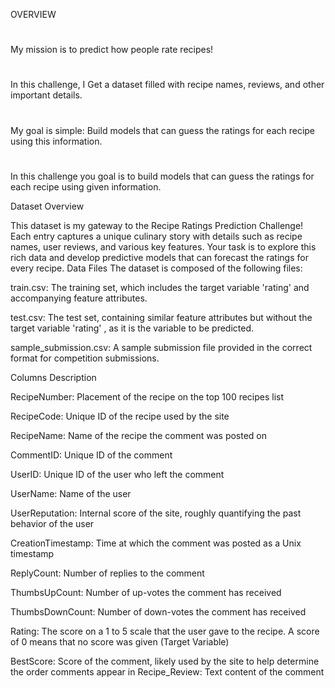 OVERVIEW
#
My mission is to predict how people rate recipes!
#
In this challenge, I Get a dataset filled with recipe names, reviews, and other important details.
#
My goal is simple: Build models that can guess the ratings for each recipe using this information.
#
In this challenge you goal is to build models that can guess the ratings for each recipe using given information.

Dataset Overview

This dataset is my gateway to the Recipe Ratings Prediction Challenge! Each entry captures a unique culinary story with details such as recipe names, user reviews, and various key features. Your task is to explore this rich data and develop predictive models that can forecast the ratings for every recipe.
Data Files
The dataset is composed of the following files:

train.csv: The training set, which includes the target variable 'rating' and accompanying feature attributes.

test.csv: The test set, containing similar feature attributes but without the target variable 'rating' , as it is the variable to be predicted.

sample_submission.csv: A sample submission file provided in the correct format for competition submissions.

Columns Description

RecipeNumber: Placement of the recipe on the top 100 recipes list


RecipeCode: Unique ID of the recipe used by the site


RecipeName: Name of the recipe the comment was posted on


CommentID: Unique ID of the comment


UserID: Unique ID of the user who left the comment


UserName: Name of the user


UserReputation: Internal score of the site, roughly quantifying the past behavior of the user


CreationTimestamp: Time at which the comment was posted as a Unix timestamp


ReplyCount: Number of replies to the comment


ThumbsUpCount: Number of up-votes the comment has received


ThumbsDownCount: Number of down-votes the comment has received


Rating: The score on a 1 to 5 scale that the user gave to the recipe. A score of 0 means that no score was given (Target Variable)


BestScore: Score of the comment, likely used by the site to help determine the order comments appear in
Recipe_Review: Text content of the comment
